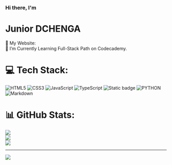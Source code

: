 ### Hi there, I'm
# Junior DCHENGA
🔭 My Website: <br>🌱 I’m Currently Learning Full-Stack Path on Codecademy.

# 💻 Tech Stack:
![HTML5](https://img.shields.io/badge/html5-%23E34F26.svg?style=for-the-badge&logo=html5&logoColor=white)
![CSS3](https://img.shields.io/badge/css3-%231572B6.svg?style=for-the-badge&logo=css3&logoColor=white)
![JavaScript](https://img.shields.io/badge/javascript-%23323330.svg?style=for-the-badge&logo=javascript&logoColor=%23F7DF1E)
![TypeScript](https://img.shields.io/badge/typescript-%23007ACC.svg?style=for-the-badge&logo=typescript&logoColor=white)
![Static badge](https://img.shields.io/badge/Python-logo-notext-%2320232a.svg?style=for-the-badge&logo=Python&logoColor=white)
![PYTHON](https://img.shields.io/badge/python-%2320232a.svg?style=for-the-badge&logo=graphql&logoColor=white)
![Markdown](https://img.shields.io/badge/markdown-%23000000.svg?style=for-the-badge&logo=markdown&logoColor=white)

# 📊 GitHub Stats:
![](https://github-readme-stats.vercel.app/api?username=jrdchenga&theme=dark&hide_border=false&include_all_commits=false&count_private=false)<br/>
![](https://github-readme-streak-stats.herokuapp.com/?user=jrdchenga&theme=dark&hide_border=false)<br/>
![](https://github-readme-stats.vercel.app/api/top-langs/?username=jrdchenga&theme=dark&hide_border=false&include_all_commits=false&count_private=false&layout=compact)

---
[![](https://visitcount.itsvg.in/api?id=Korabi123&icon=0&color=4)](https://visitcount.itsvg.in)

<!-- Proudly created with GPRM ( https://gprm.itsvg.in ) -->
